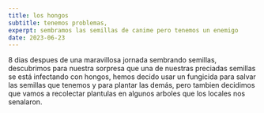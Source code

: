 ```yaml
---
title: los hongos
subtitle: tenemos problemas,
experpt: sembramos las semillas de canime pero tenemos un enemigo
date: 2023-06-23
---
```


8 dias despues de una maravillosa jornada sembrando semillas, descubrimos para nuestra sorpresa que una de nuestras preciadas semillas se está infectando con hongos, hemos decido usar un fungicida para salvar las semillas que tenemos y para plantar las demás, pero tambien decidimos que vamos a recolectar plantulas en algunos arboles que los locales nos senalaron.

